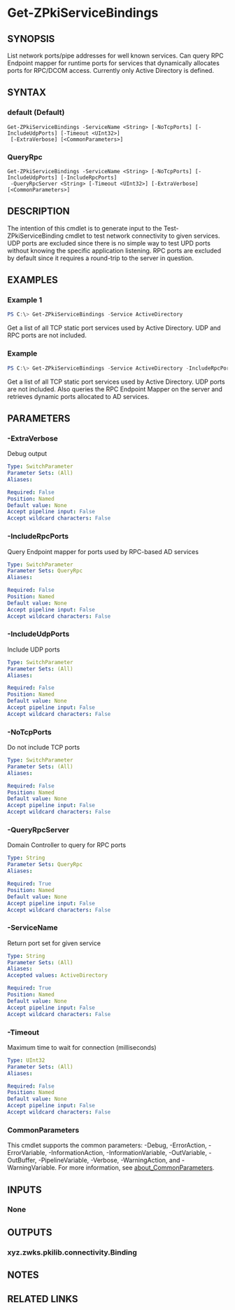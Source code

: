 ﻿---
external help file: ZPkiPsCore.dll-Help.xml
Module Name: ZPki
online version:
schema: 2.0.0
---

# Get-ZPkiServiceBindings

## SYNOPSIS
List network ports/pipe addresses for well known services. Can query RPC Endpoint mapper for runtime ports for services that dynamically allocates ports for RPC/DCOM access. Currently only Active Directory is defined.

## SYNTAX

### default (Default)
```
Get-ZPkiServiceBindings -ServiceName <String> [-NoTcpPorts] [-IncludeUdpPorts] [-Timeout <UInt32>]
 [-ExtraVerbose] [<CommonParameters>]
```

### QueryRpc
```
Get-ZPkiServiceBindings -ServiceName <String> [-NoTcpPorts] [-IncludeUdpPorts] [-IncludeRpcPorts]
 -QueryRpcServer <String> [-Timeout <UInt32>] [-ExtraVerbose] [<CommonParameters>]
```

## DESCRIPTION
The intention of this cmdlet is to generate input to the Test-ZPkiServiceBinding cmdlet to test network connectivity to given services.
UDP ports are excluded since there is no simple way to test UPD ports without knowing the specific application listening.
RPC ports are excluded by default since it requires a round-trip to the server in question.

## EXAMPLES

### Example 1
```powershell
PS C:\> Get-ZPkiServiceBindings -Service ActiveDirectory
```

Get a list of all TCP static port services used by Active Directory. UDP and RPC ports are not included.

### Example
```powershell
PS C:\> Get-ZPkiServiceBindings -Service ActiveDirectory -IncludeRpcPorts -QueryRpcServer server1
```

Get a list of all TCP static port services used by Active Directory. UDP ports are not included.
Also queries the RPC Endpoint Mapper on the server and retrieves dynamic ports allocated to AD services.

## PARAMETERS

### -ExtraVerbose
Debug output

```yaml
Type: SwitchParameter
Parameter Sets: (All)
Aliases:

Required: False
Position: Named
Default value: None
Accept pipeline input: False
Accept wildcard characters: False
```

### -IncludeRpcPorts
Query Endpoint mapper for ports used by RPC-based AD services

```yaml
Type: SwitchParameter
Parameter Sets: QueryRpc
Aliases:

Required: False
Position: Named
Default value: None
Accept pipeline input: False
Accept wildcard characters: False
```

### -IncludeUdpPorts
Include UDP ports

```yaml
Type: SwitchParameter
Parameter Sets: (All)
Aliases:

Required: False
Position: Named
Default value: None
Accept pipeline input: False
Accept wildcard characters: False
```

### -NoTcpPorts
Do not include TCP ports

```yaml
Type: SwitchParameter
Parameter Sets: (All)
Aliases:

Required: False
Position: Named
Default value: None
Accept pipeline input: False
Accept wildcard characters: False
```

### -QueryRpcServer
Domain Controller to query for RPC ports

```yaml
Type: String
Parameter Sets: QueryRpc
Aliases:

Required: True
Position: Named
Default value: None
Accept pipeline input: False
Accept wildcard characters: False
```

### -ServiceName
Return port set for given service

```yaml
Type: String
Parameter Sets: (All)
Aliases:
Accepted values: ActiveDirectory

Required: True
Position: Named
Default value: None
Accept pipeline input: False
Accept wildcard characters: False
```

### -Timeout
Maximum time to wait for connection (milliseconds)

```yaml
Type: UInt32
Parameter Sets: (All)
Aliases:

Required: False
Position: Named
Default value: None
Accept pipeline input: False
Accept wildcard characters: False
```

### CommonParameters
This cmdlet supports the common parameters: -Debug, -ErrorAction, -ErrorVariable, -InformationAction, -InformationVariable, -OutVariable, -OutBuffer, -PipelineVariable, -Verbose, -WarningAction, and -WarningVariable. For more information, see [about_CommonParameters](http://go.microsoft.com/fwlink/?LinkID=113216).

## INPUTS

### None

## OUTPUTS

### xyz.zwks.pkilib.connectivity.Binding

## NOTES

## RELATED LINKS

